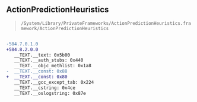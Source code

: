 ## ActionPredictionHeuristics

> `/System/Library/PrivateFrameworks/ActionPredictionHeuristics.framework/ActionPredictionHeuristics`

```diff

-584.7.0.1.0
+584.8.2.0.0
   __TEXT.__text: 0x5b00
   __TEXT.__auth_stubs: 0x440
   __TEXT.__objc_methlist: 0x1a8
-  __TEXT.__const: 0x88
+  __TEXT.__const: 0x80
   __TEXT.__gcc_except_tab: 0x224
   __TEXT.__cstring: 0x4ce
   __TEXT.__oslogstring: 0x87e

```
